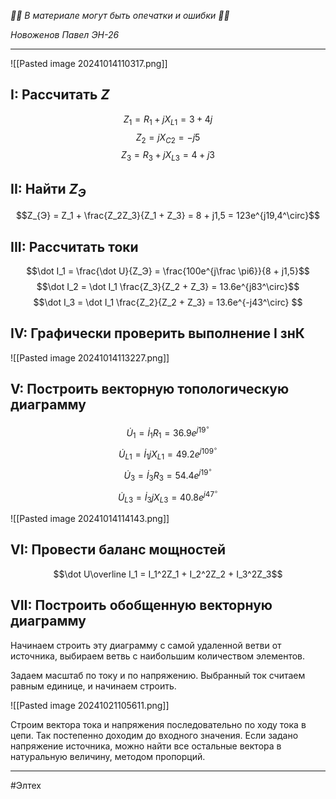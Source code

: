 *🚨🚨 В материале могут быть опечатки и ошибки 🚨🚨*

*Новоженов Павел*
*ЭН-26*

---

![[Pasted image 20241014110317.png]]
## I: Рассчитать $Z$
$$Z_1 = R_1 + jX_{L1} = 3 + 4j$$
$$Z_2 = jX_{C2} = -j5$$
$$Z_3 = R_3 + jX_{L3} = 4 + j3$$

## II: Найти $Z_Э$
$$Z_{Э} = Z_1 + \frac{Z_2Z_3}{Z_1 + Z_3} = 8 + j1,5 = 123e^{j19,4^\circ}$$

## III: Рассчитать токи
$$\dot I_1 = \frac{\dot U}{Z_Э} = \frac{100e^{j\frac \pi6}}{8 + j1,5}$$
$$\dot I_2 = \dot I_1 \frac{Z_3}{Z_2 + Z_3} = 13.6e^{j83^\circ}$$
$$\dot I_3 = \dot I_1 \frac{Z_2}{Z_2 + Z_3} = 13.6e^{-j43^\circ} $$

## IV: Графически проверить выполнение I знК
![[Pasted image 20241014113227.png]]

## V: Построить векторную топологическую диаграмму
$$\dot U_1 = \dot I_1 R_1 = 36.9e^{j19^\circ}$$
$$\dot U_{L1} = \dot I_1 j X_{L1} = 49.2e^{j109^\circ}$$
$$\dot U_3 = \dot I_3 R_3 = 54.4 e^{j19^\circ}$$
$$\dot U_{L3} = \dot I_3 j X_{L3} = 40.8e^{j47^\circ}$$

![[Pasted image 20241014114143.png]]


## VI: Провести баланс мощностей

$$\dot U\overline I_1  = I_1^2Z_1 + I_2^2Z_2 + I_3^2Z_3$$


## VII: Построить обобщенную векторную диаграмму
Начинаем строить эту диаграмму с самой удаленной ветви от источника, выбираем ветвь с наибольшим количеством элементов.

Задаем масштаб по току и по напряжению. Выбранный ток считаем равным единице, и начинаем строить.

![[Pasted image 20241021105611.png]]

Строим вектора тока и напряжения последовательно по ходу тока в цепи. Так постепенно доходим до входного значения. Если задано напряжение источника, можно найти все остальные вектора в натуральную величину, методом пропорций.

---

#Элтех